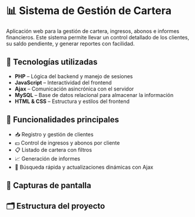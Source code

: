 # 📊 Sistema de Gestión de Cartera

Aplicación web para la gestión de cartera, ingresos, abonos e informes financieros. Este sistema permite llevar un control detallado de los clientes, su saldo pendiente, y generar reportes con facilidad.

## 🚀 Tecnologías utilizadas

- **PHP** – Lógica del backend y manejo de sesiones
- **JavaScript** – Interactividad del frontend
- **Ajax** – Comunicación asincrónica con el servidor
- **MySQL** – Base de datos relacional para almacenar la información
- **HTML & CSS** – Estructura y estilos del frontend

## 🧰 Funcionalidades principales

- 📥 Registro y gestión de clientes
- 💵 Control de ingresos y abonos por cliente
- 📋 Listado de cartera con filtros
- 📈 Generación de informes
- 🔎 Búsqueda rápida y actualizaciones dinámicas con Ajax

## 📸 Capturas de pantalla



## 🗂️ Estructura del proyecto

